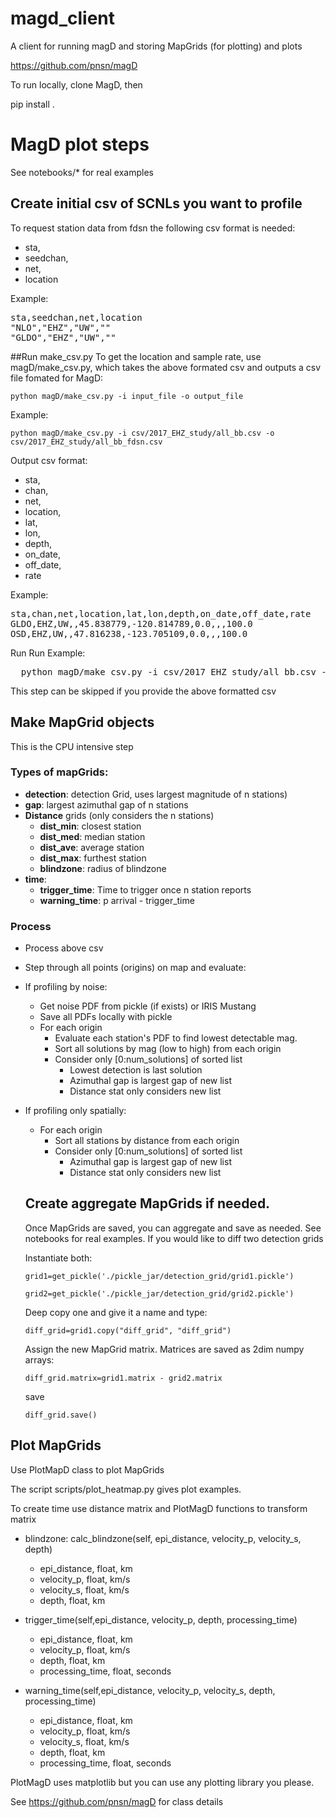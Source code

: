 # magd_client
A client for running magD and storing MapGrids (for plotting) and plots

https://github.com/pnsn/magD

To run locally, clone MagD, then

pip install .

# MagD plot steps
See notebooks/* for real examples
## Create initial csv of SCNLs you want to profile
To request station data from fdsn the following csv format is needed:
* sta,
* seedchan,
* net,
* location

Example:
<pre>
sta,seedchan,net,location
"NLO","EHZ","UW",""
"GLDO","EHZ","UW",""
</pre>
##Run make_csv.py
To get the location and sample rate, use magD/make_csv.py, which takes the above
formated csv and outputs a csv file fomated for MagD:

`python magD/make_csv.py -i input_file -o output_file`

Example:

`python magD/make_csv.py -i csv/2017_EHZ_study/all_bb.csv -o csv/2017_EHZ_study/all_bb_fdsn.csv`

Output csv format:

* sta,
* chan,
* net,
* location,
* lat,
* lon,
* depth,
* on_date,
* off_date,
* rate

Example:
<pre>
sta,chan,net,location,lat,lon,depth,on_date,off_date,rate
GLDO,EHZ,UW,,45.838779,-120.814789,0.0,,,100.0
OSD,EHZ,UW,,47.816238,-123.705109,0.0,,,100.0
</pre>

Run
Run Example:

<pre>
  python magD/make_csv.py -i csv/2017_EHZ_study/all_bb.csv -o csv/2017_EHZ_study/all_bb_fdsn.csv
</pre>

This step can be skipped if you provide the above formatted csv

## Make MapGrid objects
This is the CPU intensive step
### Types of mapGrids:
 * **detection**: detection Grid, uses largest magnitude of n stations)
 * **gap**: largest azimuthal gap of n stations
 * **Distance** grids (only considers the n stations)
   * **dist_min**: closest station
   * **dist_med**: median station
   * **dist_ave**: average station
   * **dist_max**: furthest station
   * **blindzone**: radius of blindzone
* **time**:
    * **trigger_time**: Time to trigger once n station reports
    * **warning_time**: p arrival - trigger_time

### Process  
* Process above csv
* Step through all points (origins) on map and evaluate:
* If profiling by noise:
    * Get noise PDF from pickle (if exists) or IRIS Mustang
    * Save all PDFs locally with pickle
    * For each origin
        * Evaluate each station's PDF to find lowest detectable mag.
        * Sort all solutions by mag (low to high) from each origin
        * Consider only [0:num_solutions] of sorted list
            * Lowest detection is last solution
            * Azimuthal gap is largest gap of new list
            * Distance stat only considers new list
* If profiling only spatially:
    * For each origin
        * Sort all stations by distance from each origin
        * Consider only [0:num_solutions] of sorted list
            * Azimuthal gap is largest gap of new list
            * Distance stat only considers new list


  ## Create aggregate MapGrids if needed.
  Once MapGrids are saved, you can aggregate and save as needed. See notebooks for real examples. If you would like to diff two detection grids

  Instantiate both:

  `grid1=get_pickle('./pickle_jar/detection_grid/grid1.pickle')`

  `grid2=get_pickle('./pickle_jar/detection_grid/grid2.pickle')`

  Deep copy one and give it a name and type:

  `diff_grid=grid1.copy("diff_grid", "diff_grid")`

  Assign the new MapGrid matrix. Matrices are saved as 2dim numpy arrays:

  `diff_grid.matrix=grid1.matrix - grid2.matrix`

  save

  `diff_grid.save()`

## Plot MapGrids
Use PlotMapD class to plot MapGrids

The script scripts/plot_heatmap.py gives plot examples.

To create time use distance matrix and PlotMagD functions to transform matrix
* blindzone: calc_blindzone(self, epi_distance, velocity_p, velocity_s, depth)
  * epi_distance, float, km
  * velocity_p, float, km/s
  * velocity_s, float, km/s
  * depth, float, km

* trigger_time(self,epi_distance, velocity_p, depth, processing_time)
  * epi_distance, float, km
  * velocity_p, float, km/s
  * depth, float, km
  * processing_time, float, seconds

* warning_time(self,epi_distance, velocity_p, velocity_s, depth, processing_time)
  * epi_distance, float, km
  * velocity_p, float, km/s
  * velocity_s, float, km/s
  * depth, float, km
  * processing_time, float, seconds

PlotMagD uses matplotlib but you can use any plotting library you please.

See https://github.com/pnsn/magD for class details
